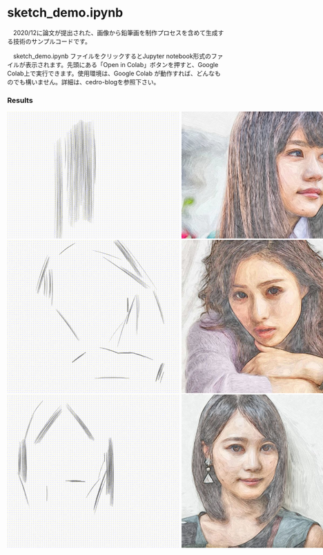 # sketch_demo.ipynb
　2020/12に論文が提出された、画像から鉛筆画を制作プロセスを含めて生成する技術のサンプルコードです。

　sketch_demo.ipynb ファイルをクリックするとJupyter notebook形式のファイルが表示されます。先頭にある「Open in Colab」ボタンを押すと、Google Colab上で実行できます。使用環境は、Google Colab が動作すれば、どんなものでも構いません。詳細は、cedro-blogを参照下さい。


### Results
<div align=center style="white-space: nowrap;">
<img src="https://raw.githubusercontent.com/cedro3/Sketch-Generation-with-Drawing-Process-Guided-by-Vector-Flow-and-Grayscale/master/Supplementary-Material/kasumi.gif" width="400" alt="cat"/> <img src="https://raw.githubusercontent.com/cedro3/Sketch-Generation-with-Drawing-Process-Guided-by-Vector-Flow-and-Grayscale/master/Supplementary-Material/kasumi.jpg" width="400" alt="cat"/>
</div>

<div align=center style="white-space: nowrap;">
<img src="https://raw.githubusercontent.com/cedro3/Sketch-Generation-with-Drawing-Process-Guided-by-Vector-Flow-and-Grayscale/master/Supplementary-Material/satomi2.gif" width="400" alt="cat"/> <img src="https://raw.githubusercontent.com/cedro3/Sketch-Generation-with-Drawing-Process-Guided-by-Vector-Flow-and-Grayscale/master/Supplementary-Material/satomi2.jpg" width="400" alt="cat"/>
</div>
 
<div align=center style="white-space: nowrap;">
<img src="https://raw.githubusercontent.com/cedro3/Sketch-Generation-with-Drawing-Process-Guided-by-Vector-Flow-and-Grayscale/master/Supplementary-Material/erika.gif" width="400" alt="cat"/> <img src="https://raw.githubusercontent.com/cedro3/Sketch-Generation-with-Drawing-Process-Guided-by-Vector-Flow-and-Grayscale/master/Supplementary-Material/erika.jpg" width="400" alt="cat"/>
</div>

